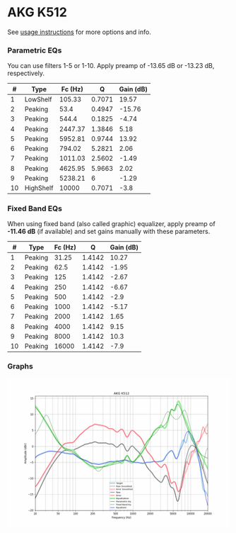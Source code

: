 # AKG K512
See [usage instructions](https://github.com/jaakkopasanen/AutoEq#usage) for more options and info.

### Parametric EQs
You can use filters 1-5 or 1-10. Apply preamp of -13.65 dB or -13.23 dB, respectively.

|   # | Type      |   Fc (Hz) |      Q |   Gain (dB) |
|-----|-----------|-----------|--------|-------------|
|   1 | LowShelf  |    105.33 | 0.7071 |       19.57 |
|   2 | Peaking   |     53.4  | 0.4947 |      -15.76 |
|   3 | Peaking   |    544.4  | 0.1825 |       -4.74 |
|   4 | Peaking   |   2447.37 | 1.3846 |        5.18 |
|   5 | Peaking   |   5952.81 | 0.9744 |       13.92 |
|   6 | Peaking   |    794.02 | 5.2821 |        2.06 |
|   7 | Peaking   |   1011.03 | 2.5602 |       -1.49 |
|   8 | Peaking   |   4625.95 | 5.9663 |        2.02 |
|   9 | Peaking   |   5238.21 | 6      |       -1.29 |
|  10 | HighShelf |  10000    | 0.7071 |       -3.8  |

### Fixed Band EQs
When using fixed band (also called graphic) equalizer, apply preamp of **-11.46 dB** (if available) and set gains manually with these parameters.

|   # | Type    |   Fc (Hz) |      Q |   Gain (dB) |
|-----|---------|-----------|--------|-------------|
|   1 | Peaking |     31.25 | 1.4142 |       10.27 |
|   2 | Peaking |     62.5  | 1.4142 |       -1.95 |
|   3 | Peaking |    125    | 1.4142 |       -2.67 |
|   4 | Peaking |    250    | 1.4142 |       -6.67 |
|   5 | Peaking |    500    | 1.4142 |       -2.9  |
|   6 | Peaking |   1000    | 1.4142 |       -5.17 |
|   7 | Peaking |   2000    | 1.4142 |        1.65 |
|   8 | Peaking |   4000    | 1.4142 |        9.15 |
|   9 | Peaking |   8000    | 1.4142 |       10.3  |
|  10 | Peaking |  16000    | 1.4142 |       -7.9  |

### Graphs
![](./AKG%20K512.png)

